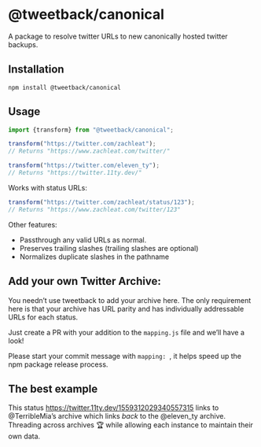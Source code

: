 # @tweetback/canonical

A package to resolve twitter URLs to new canonically hosted twitter backups.

## Installation

```
npm install @tweetback/canonical
```

## Usage

```js
import {transform} from "@tweetback/canonical";

transform("https://twitter.com/zachleat");
// Returns "https://www.zachleat.com/twitter/"

transform("https://twitter.com/eleven_ty");
// Returns "https://twitter.11ty.dev/"
```

Works with status URLs:

```js
transform("https://twitter.com/zachleat/status/123");
// Returns "https://www.zachleat.com/twitter/123"
```

Other features:

* Passthrough any valid URLs as normal.
* Preserves trailing slashes (trailing slashes are optional)
* Normalizes duplicate slashes in the pathname

## Add your own Twitter Archive:

You needn’t use tweetback to add your archive here. The only requirement here is that your archive has URL parity and has individually addressable URLs for each status.

Just create a PR with your addition to the `mapping.js` file and we’ll have a look!

Please start your commit message with `mapping: `, it helps speed up the npm package release process.

## The best example

This status https://twitter.11ty.dev/1559312029340557315 links to @TerribleMia’s archive which links _back_ to the @eleven_ty archive. Threading across archives 🏆 while allowing each instance to maintain their own data.

